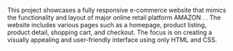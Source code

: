 This project showcases a fully responsive e-commerce website that mimics the functionality and layout of major online retail platform AMAZON . .
The website includes various pages such as a homepage, product listing, product detail, shopping cart, and checkout.
The focus is on creating a visually appealing and user-friendly interface using only HTML and CSS.
